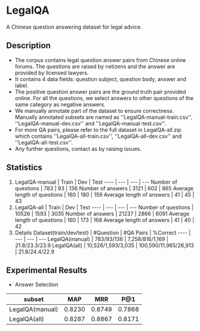 # LegalQA
A Chinese question answering dataset for legal advice.

## Description ##

 - The corpus contains legal question answer pairs from Chinese online forums. The questions are raised by netizens and the answer are provided by licensed lawyers. 
 - It contains 4 data fields: question subject, question body, answer and label. 
 - The positive question answer pairs are the ground truth pair provided online. For all the questions, we select answers to other questions of the same category as negative answers. 
 - We manually annotate part of the dataset to ensure correctness. Manually annotated subsets are named as ''LegalQA-manual-train.csv'', ''LegalQA-manual-dev.csv'' and ''LegalQA-manual-test.csv''.
 - For more QA pairs, please refer to the full dataset in LegalQA-all.zip which contains  ''LegalQA-all-train.csv'', ''LegalQA-all-dev.csv'' and ''LegalQA-all-test.csv''.
 - Any further questions, contact as by raising issues.

## Statistics ##

 1. LegalQA-manual
 | Train | Dev | Test
---- | --- | --- | ---
Number of questions | 783 | 93 | 136
Number of answers | 3121 | 602 | 865
Average length of questions | 160 | 180 | 159
Average length of answers  | 41 | 45 | 43
 2. LegalQA-all
 | Train | Dev | Test
---- | --- | --- | ---
Number of questions | 10526 | 1593 | 3035
Number of answers | 21237 | 2866 | 6091
Average length of questions | 160 | 173 | 168
Average length of answers  | 41 | 40 | 42
 3. Details
Dataset(train/dev/test) | #Question | #QA Pairs | %Correct
---- | --- | --- | ---
LegalQA(manual) | 783/93/136 | 7,258/816/1,169 | 21.8/23.3/23.9
LegalQA(all) | 10,526/1,593/3,035 | 100,590/11,965/26,913 | 21.8/24.4/22.9


## Experimental Results ##

 - Answer Selection

subset | MAP | MRR | P@1
---- | --- | --- | ---
LegalQA(manual) | 0.8230 | 0.8749 | 0.7868
LegalQA(all) | 0.8287 | 0.8867 | 0.8171
